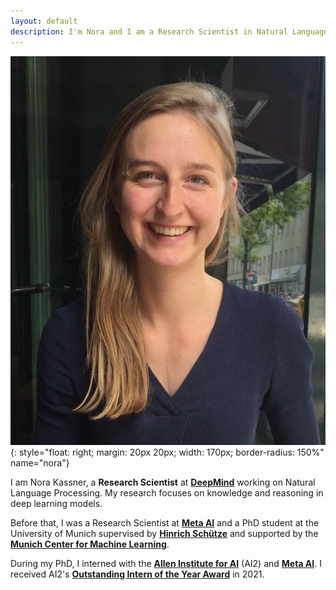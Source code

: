 ```yaml
---
layout: default
description: I'm Nora and I am a Research Scientist in Natural Language Processing.
---
```


<!-- (comment) the image below can be found in img folder of this very project-->
![nora](./img/people/Foto.jpeg){: style="float: right; margin: 20px 20px; width: 170px; border-radius: 150%" name="nora"}


<!-- <a href= onMouseOver="document.readmore_1.src='/img/people/Foto.jpeg';" onMouseOut="document.readmore_1.src='/img/people/Foto.jpeg';">
<img src="/img/people/Foto.jpeg" name="readmore_1" width=204px height=240px></a> -->

I am Nora Kassner, a  __Research Scientist__ at [__DeepMind__](https://www.deepmind.com/) working on Natural Language Processing. My research focuses on knowledge and reasoning in deep learning models.

Before that, I was a Research Scientist at [__Meta AI__](https://ai.facebook.com/) and a PhD student at the University of Munich supervised by [__Hinrich Schütze__](https://scholar.google.com/citations?user=qIL9dWUAAAAJ&hl=en) and supported by the  [__Munich Center for Machine Learning__](https://mcml.ai/). 

During my PhD, I interned with the [__Allen Institute for AI__](https://allenai.org/) (AI2) and [__Meta AI__](https://ai.facebook.com/). I received AI2's [__Outstanding Intern of the Year Award__](https://allenai.org/outstanding-interns) in 2021.
